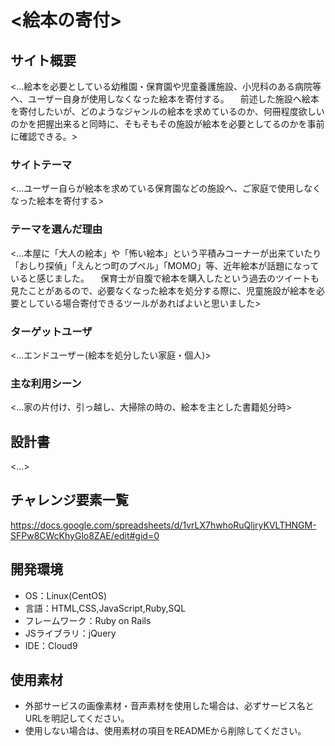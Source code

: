 # <絵本の寄付>

## サイト概要
<...絵本を必要としている幼稚園・保育園や児童養護施設、小児科のある病院等へ、ユーザー自身が使用しなくなった絵本を寄付する。
　前述した施設へ絵本を寄付したいが、どのようなジャンルの絵本を求めているのか、何冊程度欲しいのかを把握出来ると同時に、そもそもその施設が絵本を必要としてるのかを事前に確認できる。>

### サイトテーマ
<...ユーザー自らが絵本を求めている保育園などの施設へ、ご家庭で使用しなくなった絵本を寄付する>

### テーマを選んだ理由
<...本屋に「大人の絵本」や「怖い絵本」という平積みコーナーが出来ていたり「おしり探偵」「えんとつ町のプペル」「MOMO」等、近年絵本が話題になっていると感じました。
　保育士が自腹で絵本を購入したという過去のツイートも見たことがあるので、必要なくなった絵本を処分する際に、児童施設が絵本を必要としている場合寄付できるツールがあればよいと思いました>

### ターゲットユーザ
<...エンドユーザー(絵本を処分したい家庭・個人)>

### 主な利用シーン
<...家の片付け、引っ越し、大掃除の時の、絵本を主とした書籍処分時>

## 設計書
<...>

## チャレンジ要素一覧
<https://docs.google.com/spreadsheets/d/1vrLX7hwhoRuQljryKVLTHNGM-SFPw8CWcKhyGlo8ZAE/edit#gid=0>
## 開発環境
- OS：Linux(CentOS)
- 言語：HTML,CSS,JavaScript,Ruby,SQL
- フレームワーク：Ruby on Rails
- JSライブラリ：jQuery
- IDE：Cloud9

## 使用素材
- 外部サービスの画像素材・音声素材を使用した場合は、必ずサービス名とURLを明記してください。
- 使用しない場合は、使用素材の項目をREADMEから削除してください。

